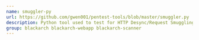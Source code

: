 ```yaml
---
name: smuggler-py
url: https://github.com/gwen001/pentest-tools/blob/master/smuggler.py
description: Python tool used to test for HTTP Desync/Request Smuggling attacks.
group: blackarch blackarch-webapp blackarch-scanner
---
```

